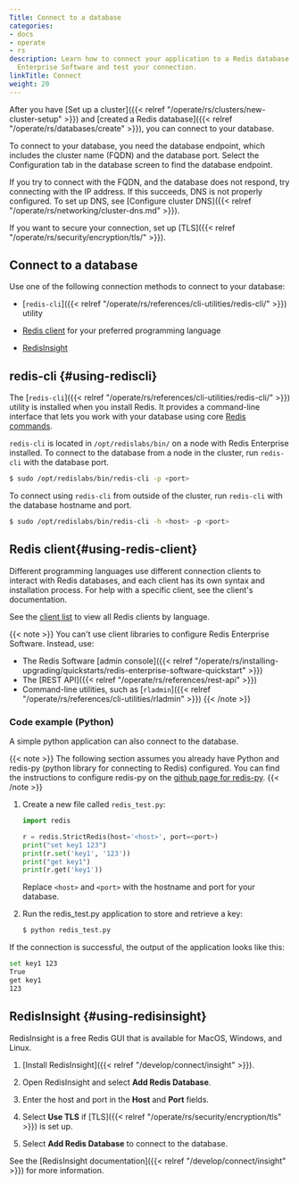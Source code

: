 ```yaml
---
Title: Connect to a database
categories:
- docs
- operate
- rs
description: Learn how to connect your application to a Redis database hosted by Redis
  Enterprise Software and test your connection.
linkTitle: Connect
weight: 20
---
```


After you have [Set up a cluster]({{< relref "/operate/rs/clusters/new-cluster-setup" >}}) and [created a Redis database]({{< relref "/operate/rs/databases/create" >}}), you can connect to your database.

To connect to your database, you need the database endpoint, which includes the cluster name (FQDN) and the database port. Select the Configuration tab in the database screen to find the database endpoint.

If you try to connect with the FQDN, and the database does not respond, try connecting with the IP address. If this succeeds, DNS is not properly configured. To set up DNS, see [Configure cluster DNS]({{< relref "/operate/rs/networking/cluster-dns.md" >}}).

If you want to secure your connection, set up [TLS]({{< relref "/operate/rs/security/encryption/tls/" >}}).

## Connect to a database

Use one of the following connection methods to connect to your database:

- [`redis-cli`]({{< relref "/operate/rs/references/cli-utilities/redis-cli/" >}}) utility

- [Redis client](https://redis.io/clients) for your preferred programming language

- [RedisInsight](https://redis.com/redis-enterprise/redis-insight/)

## redis-cli {#using-rediscli}

The [`redis-cli`]({{< relref "/operate/rs/references/cli-utilities/redis-cli/" >}}) utility is installed when you install Redis.  It provides a command-line interface that lets you work with your database using core [Redis commands](https://redis.io/commands/).

`redis-cli` is located in `/opt/redislabs/bin/` on a node with Redis Enterprise installed. To connect to the database from a node in the cluster, run `redis-cli` with the database port.

```sh
$ sudo /opt/redislabs/bin/redis-cli -p <port>
```

To connect using `redis-cli` from outside of the cluster, run `redis-cli` with the database hostname and port.

```sh
$ sudo /opt/redislabs/bin/redis-cli -h <host> -p <port>
```


## Redis client{#using-redis-client}

Different programming languages use different connection clients to interact with Redis databases, and each client has its own syntax and installation process. For help with a specific client, see the client's documentation.

See the [client list](https://redis.io/docs/clients/) to view all Redis clients by language.

{{< note >}}
You can't use client libraries to configure Redis Enterprise Software.  Instead, use:

- The Redis Software [admin console]({{< relref "/operate/rs/installing-upgrading/quickstarts/redis-enterprise-software-quickstart" >}})
- The [REST API]({{< relref "/operate/rs/references/rest-api" >}})
- Command-line utilities, such as [`rladmin`]({{< relref "/operate/rs/references/cli-utilities/rladmin" >}})
{{< /note >}}

### Code example (Python)

A simple python application can also connect to the database.

{{< note >}}
The following section assumes you already have Python
and redis-py (python library for connecting to Redis) configured.
You can find the instructions to configure redis-py on the [github page for redis-py](https://github.com/redis/redis-py).
{{< /note >}}

1. Create a new file called `redis_test.py`:

    ```python
    import redis

    r = redis.StrictRedis(host='<host>', port=<port>)
    print("set key1 123")
    print(r.set('key1', '123'))
    print("get key1")
    print(r.get('key1'))
    ```

    Replace `<host>` and `<port>` with the hostname and port for your database.

1. Run the redis_test.py application to store and retrieve a key:

    ```sh
    $ python redis_test.py
    ```

If the connection is successful, the output of the application looks like this:

```sh
set key1 123
True
get key1
123
```

## RedisInsight {#using-redisinsight}

RedisInsight is a free Redis GUI that is available for MacOS, Windows, and Linux.

1. [Install RedisInsight]({{< relref "/develop/connect/insight" >}}).

1. Open RedisInsight and select **Add Redis Database**.

1. Enter the host and port in the **Host** and **Port** fields.

1. Select **Use TLS** if [TLS]({{< relref "/operate/rs/security/encryption/tls" >}}) is set up.

1. Select **Add Redis Database** to connect to the database.

See the [RedisInsight documentation]({{< relref "/develop/connect/insight" >}}) for more information.
